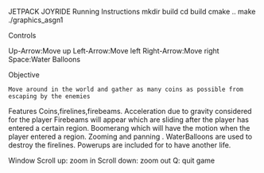 JETPACK JOYRIDE
Running Instructions
    mkdir build
    cd build
    cmake ..
    make
     ./graphics_asgn1 

Controls

Up-Arrow:Move up
Left-Arrow:Move left
Right-Arrow:Move right
Space:Water Balloons

Objective

    Move around in the world and gather as many coins as possible from escaping by the enemies


Features
    Coins,firelines,firebeams.
    Acceleration due to gravity considered for the player
    Firebeams will appear which are sliding after the player has entered a certain region.
    Boomerang which will have the motion when the player entered a region. 
    Zooming and panning  .
    WaterBalloons are used to destroy the firelines.
    Powerups are included for to have another life.     

Window
    Scroll up: zoom in
    Scroll down: zoom out
    Q: quit game
